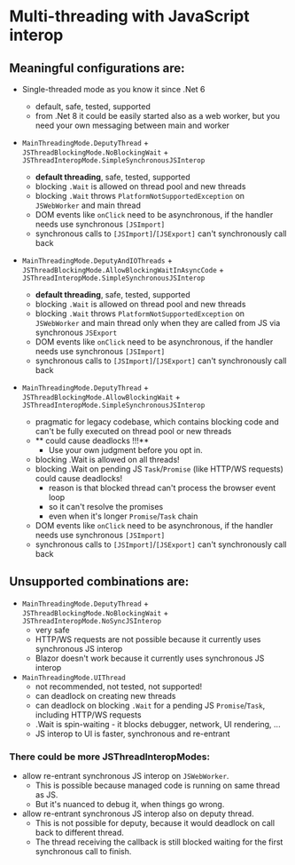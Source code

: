 # Multi-threading with JavaScript interop

## Meaningful configurations are:

 * Single-threaded mode as you know it since .Net 6
    - default, safe, tested, supported
    - from .Net 8 it could be easily started also as a web worker, but you need your own messaging between main and worker
 * `MainThreadingMode.DeputyThread` + `JSThreadBlockingMode.NoBlockingWait` + `JSThreadInteropMode.SimpleSynchronousJSInterop`
    + **default threading**, safe, tested, supported
    + blocking `.Wait` is allowed on thread pool and new threads
    - blocking `.Wait` throws `PlatformNotSupportedException` on `JSWebWorker` and main thread
    - DOM events like `onClick` need to be asynchronous, if the handler needs use synchronous `[JSImport]`
    - synchronous calls to `[JSImport]`/`[JSExport]` can't synchronously call back

 * `MainThreadingMode.DeputyAndIOThreads` + `JSThreadBlockingMode.AllowBlockingWaitInAsyncCode` + `JSThreadInteropMode.SimpleSynchronousJSInterop`
    + **default threading**, safe, tested, supported
    + blocking `.Wait` is allowed on thread pool and new threads
    - blocking `.Wait` throws `PlatformNotSupportedException` on `JSWebWorker` and main thread only when they are called from JS via synchronous `JSExport`
    - DOM events like `onClick` need to be asynchronous, if the handler needs use synchronous `[JSImport]`
    - synchronous calls to `[JSImport]`/`[JSExport]` can't synchronously call back

 * `MainThreadingMode.DeputyThread` + `JSThreadBlockingMode.AllowBlockingWait` + `JSThreadInteropMode.SimpleSynchronousJSInterop`
    + pragmatic for legacy codebase, which contains blocking code and can't be fully executed on thread pool or new threads
    - ** could cause deadlocks !!!**
        - Use your own judgment before you opt in.
    - blocking .Wait is allowed on all threads!
    - blocking .Wait on pending JS `Task`/`Promise` (like HTTP/WS requests) could cause deadlocks!
        - reason is that blocked thread can't process the browser event loop
        - so it can't resolve the promises
        - even when it's longer `Promise`/`Task` chain
    - DOM events like `onClick` need to be asynchronous, if the handler needs use synchronous `[JSImport]`
    - synchronous calls to `[JSImport]`/`[JSExport]` can't synchronously call back

## Unsupported combinations are:
 * `MainThreadingMode.DeputyThread` + `JSThreadBlockingMode.NoBlockingWait` + `JSThreadInteropMode.NoSyncJSInterop`
    + very safe
    - HTTP/WS requests are not possible because it currently uses synchronous JS interop
    - Blazor doesn't work because it currently uses synchronous JS interop
 * `MainThreadingMode.UIThread`
    - not recommended, not tested, not supported!
    - can deadlock on creating new threads
    - can deadlock on blocking `.Wait` for a pending JS `Promise`/`Task`, including HTTP/WS requests
    - .Wait is spin-waiting - it blocks debugger, network, UI rendering, ...
    + JS interop to UI is faster, synchronous and re-entrant

### There could be more JSThreadInteropModes:
 - allow re-entrant synchronous JS interop on `JSWebWorker`.
    - This is possible because managed code is running on same thread as JS.
    - But it's nuanced to debug it, when things go wrong.
 - allow re-entrant synchronous JS interop also on deputy thread.
    - This is not possible for deputy, because it would deadlock on call back to different thread.
    - The thread receiving the callback is still blocked waiting for the first synchronous call to finish.

